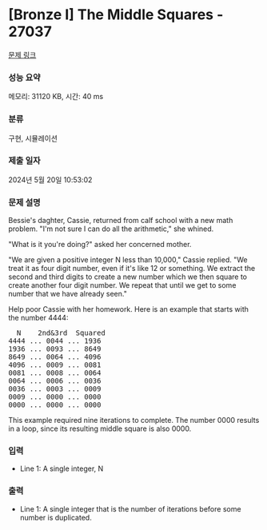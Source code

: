 # [Bronze I] The Middle Squares - 27037 

[문제 링크](https://www.acmicpc.net/problem/27037) 

### 성능 요약

메모리: 31120 KB, 시간: 40 ms

### 분류

구현, 시뮬레이션

### 제출 일자

2024년 5월 20일 10:53:02

### 문제 설명

<p>Bessie's daghter, Cassie, returned from calf school with a new math problem. "I'm not sure I can do all the arithmetic," she whined.</p>

<p>"What is it you're doing?" asked her concerned mother.</p>

<p>"We are given a positive integer N less than 10,000," Cassie replied. "We treat it as four digit number, even if it's like 12 or something. We extract the second and third digits to create a new number which we then square to create another four digit number. We repeat that until we get to some number that we have already seen."</p>

<p>Help poor Cassie with her homework. Here is an example that starts with the number 4444:</p>

<pre>  N    2nd&3rd  Squared
4444 ... 0044 ... 1936
1936 ... 0093 ... 8649
8649 ... 0064 ... 4096
4096 ... 0009 ... 0081
0081 ... 0008 ... 0064
0064 ... 0006 ... 0036
0036 ... 0003 ... 0009
0009 ... 0000 ... 0000
0000 ... 0000 ... 0000</pre>

<p>This example required nine iterations to complete. The number 0000 results in a loop, since its resulting middle square is also 0000.</p>

### 입력 

 <ul>
	<li>Line 1: A single integer, N</li>
</ul>

### 출력 

 <ul>
	<li>Line 1: A single integer that is the number of iterations before some number is  duplicated.</li>
</ul>

